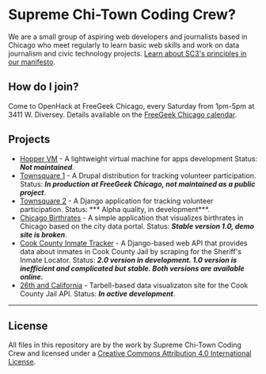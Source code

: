 # Supreme Chi-Town Coding Crew?

We are a small group of aspiring web developers and journalists based in Chicago who meet regularly to learn basic web skills and work on data journalism and civic technology projects. [Learn about SC3's principles in our manifesto](MANIFESTO.md).

## How do I join?

Come to OpenHack at FreeGeek Chicago, every Saturday from 1pm-5pm at 3411 W. Diversey. Details available on the [FreeGeek Chicago calendar](http://freegeekchicago.org/calendar).

## Projects

* [Hopper VM](https://github.com/sc3/hopper) - A lightweight virtual machine for apps development Status: ***Not maintained***.
* [Townsquare 1](https://github.com/sc3/townsquare) - A Drupal distribution for tracking volunteer participation. Status: ***In production at FreeGeek Chicago, not maintained as a public project***.
* [Townsquare 2](https://github.com/sc3/django-townsquare) - A Django application for tracking volunteer participation. Status: *** Alpha quality, in development***.
* [Chicago Birthrates](https://github.com/sc3/chicago_birthrates) - A simple application that visualizes birthrates in Chicago based on the city data portal. Status: ***Stable version 1.0, demo site is broken***.
* [Cook County Inmate Tracker](https://github.com/sc3/cookcountyjail) - A Django-based web API that provides data about inmates in Cook County Jail by scraping for the Sheriff's Inmate Locator. Status: ***2.0 version in development. 1.0 version is inefficient and complicated but stable. Both versions are available online.***
* [26th and California](https://github.com/sc3/26thandcalifornia) - Tarbell-based data visualizaton site for the Cook County Jail API. Status: ***In active development***.

<hr />

## License

All files in this repository are by the <span xmlns:dct="http://purl.org/dc/terms/" href="http://purl.org/dc/dcmitype/Text" rel="dct:type">work</span> by <span xmlns:cc="http://creativecommons.org/ns#" property="cc:attributionName">Supreme Chi-Town Coding Crew</span> and licensed under a <a rel="license" href="http://creativecommons.org/licenses/by/4.0/">Creative Commons Attribution 4.0 International License</a>.
